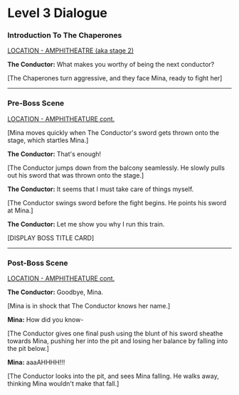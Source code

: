 # Level 3 Dialogue

### Introduction To The Chaperones
<u>LOCATION - AMPHITHEATRE (aka stage 2)</u>

**The Conductor:** What makes you worthy of being the next conductor?

[The Chaperones turn aggressive, and they face Mina, ready to fight her]

---

### Pre-Boss Scene
<u>LOCATION - AMPHITHEATURE cont.</u>

[Mina moves quickly when The Conductor's sword gets thrown onto the stage, which startles Mina.]

**The Conductor:** That's enough!

[The Conductor jumps down from the balcony seamlessly. He slowly pulls out his sword that was thrown onto the stage.]

**The Conductor:** It seems that I must take care of things myself.

[The Conductor swings sword before the fight begins. He points his sword at Mina.]

**The Conductor:** Let me show you why I run this train.

[DISPLAY BOSS TITLE CARD]

---

### Post-Boss Scene
<u>LOCATION - AMPHITHEATURE cont.</u>



**The Conductor:** Goodbye, Mina.

[Mina is in shock that The Conductor knows her name.]

**Mina:** How did you know-

[The Conductor gives one final push using the blunt of his sword sheathe towards Mina, pushing her into the pit and losing her balance by falling into the pit below.]

**Mina:** aaaAHHHH!!!

[The Conductor looks into the pit, and sees Mina falling. He walks away, thinking Mina wouldn't make that fall.]